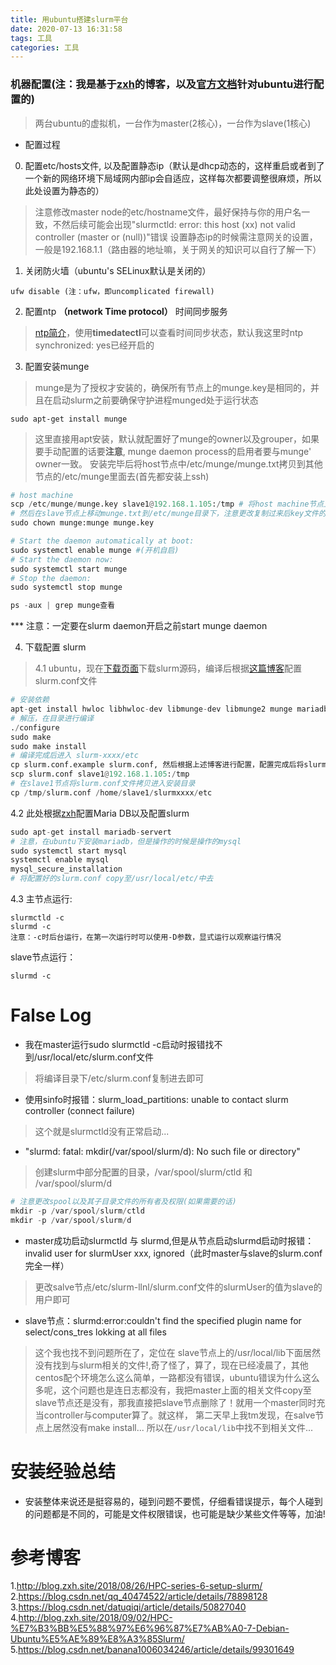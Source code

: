 ```yaml
---
title: 用ubuntu搭建slurm平台
date: 2020-07-13 16:31:58
tags: 工具
categories: 工具
---
```

### 机器配置(注：我是基于[zxh](http://blog.zxh.site/)的博客，以及[官方文档](https://slurm.schedmd.com/quickstart_admin.html)针对ubuntu进行配置的)
> 两台ubuntu的虚拟机，一台作为master(2核心)，一台作为slave(1核心)
* 配置过程
0. 配置etc/hosts文件, 以及配置静态ip（默认是dhcp动态的，这样重启或者到了一个新的网络环境下局域网内部ip会自适应，这样每次都要调整很麻烦，所以此处设置为静态的）
> 注意修改master node的etc/hostname文件，最好保持与你的用户名一致，不然后续可能会出现"slurmctld: error: this host (xx) not valid controller (master or (null))"错误
> 设置静态ip的时候需注意网关的设置，一般是192.168.1.1（路由器的地址嘛，关于网关的知识可以自行了解一下）
1. 关闭防火墙（ubuntu's SELinux默认是关闭的）
```
ufw disable (注：ufw，即uncomplicated firewall)
```
2. 配置ntp **（network Time protocol）** 时间同步服务
> [ntp简介](https://linux.cn/article-8091-1.html)，使用**timedatectl**可以查看时间同步状态，默认我这里时ntp synchronized: yes已经开启的

3. 配置安装munge
> munge是为了授权才安装的，确保所有节点上的munge.key是相同的，并且在启动slurm之前要确保守护进程munged处于运行状态
```
sudo apt-get install munge
```
> 这里直接用apt安装，默认就配置好了munge的owner以及grouper，如果要手动配置的话要**注意**, munge daemon process的启用者要与munge' owner一致。
> 安装完毕后将host节点中/etc/munge/munge.txt拷贝到其他节点的/etc/munge里面去(首先都安装上ssh)
```python
# host machine
scp /etc/munge/munge.key slave1@192.168.1.105:/tmp # 将host machine节点上的munge.key复制到ip为192.168.1.105的slave1节点的tmp目录（这个目录有权限）
# 然后在slave节点上移动munge.txt到/etc/munge目录下，注意更改复制过来后key文件的owner与grouper为munge
sudo chown munge:munge munge.key

# Start the daemon automatically at boot:
sudo systemctl enable munge #(开机自启)
# Start the daemon now:
sudo systemctl start munge
# Stop the daemon:
sudo systemctl stop munge

ps -aux | grep munge查看
```
*** 注意：一定要在slurm daemon开启之前start munge daemon

4. 下载配置 slurm
> 4.1 ubuntu，现在[下载页面](https://slurm.schedmd.com/download.html)下载slurm源码，编译后根据[这篇博客](https://blog.csdn.net/datuqiqi/article/details/50827040)配置slurm.conf文件
```python
# 安装依赖
apt-get install hwloc libhwloc-dev libmunge-dev libmunge2 munge mariadb-server libmysqlclient-dev（slave节点不需要最后两个sql）
# 解压，在目录进行编译
./configure
sudo make
sudo make install
# 编译完成后进入 slurm-xxxx/etc
cp slurm.conf.example slurm.conf, 然后根据上述博客进行配置，配置完成后将slurm.conf拷贝到集群所有节点上面
scp slurm.conf slave1@192.168.1.105:/tmp
# 在slave1节点将slurm.conf文件拷贝进入安装目录
cp /tmp/slurm.conf /home/slave1/slurmxxxx/etc
```
4.2 此处根据[zxh](http://blog.zxh.site/2018/08/26/HPC-series-6-setup-slurm/)配置Maria DB以及配置slurm
```python
sudo apt-get install mariadb-servert
# 注意，在ubuntu下安装mariadb，但是操作的时候是操作的mysql
sudo systemctl start mysql
systemctl enable mysql
mysql_secure_installation
# 将配置好的slurm.conf copy至/usr/local/etc/中去
```

4.3
主节点运行:
```
slurmctld -c
slurmd -c
注意：-c时后台运行，在第一次运行时可以使用-D参数，显式运行以观察运行情况
```
slave节点运行：
```
slurmd -c
```

# False Log
+ 我在master运行sudo slurmctld -c启动时报错找不到/usr/local/etc/slurm.conf文件
> 将编译目录下/etc/slurm.conf复制进去即可
+ 使用sinfo时报错：slurm_load_partitions: unable to contact slurm controller (connect failure)
> 这个就是slurmctld没有正常启动...
+ "slurmd: fatal: mkdir(/var/spool/slurm/d): No such file or directory"
> 创建slurm中部分配置的目录，/var/spool/slurm/ctld 和 /var/spool/slurm/d
```python
# 注意更改spool以及其子目录文件的所有者及权限(如果需要的话)
mkdir -p /var/spool/slurm/ctld
mkdir -p /var/spool/slurm/d
```
+ master成功启动slurmctld 与 slurmd,但是从节点启动slurmd启动时报错：invalid user for slurmUser xxx, ignored（此时master与slave的slurm.conf完全一样）
> 更改salve节点/etc/slurm-llnl/slurm.conf文件的slurmUser的值为slave的用户即可

+ slave节点：slurmd:error:couldn't find the specified plugin name for select/cons_tres lokking at all files
> 这个我也找不到问题所在了，定位在 slave节点上的/usr/local/lib下面居然没有找到与slurm相关的文件!,奇了怪了，算了，现在已经凌晨了，其他centos配个环境怎么这么简单，一路都没有错误，ubuntu错误为什么这么多呢，这个问题也是连日志都没有，我把master上面的相关文件copy至slave节点还是没有，那我直接把slave节点删除了！就用一个master同时充当controller与computer算了。就这样，
> 第二天早上我tm发现，在salve节点上居然没有make install... 所以在```/usr/local/lib```中找不到相关文件...

# 安装经验总结
+ 安装整体来说还是挺容易的，碰到问题不要慌，仔细看错误提示，每个人碰到的问题都是不同的，可能是文件权限错误，也可能是缺少某些文件等等，加油!
# 参考博客
1.http://blog.zxh.site/2018/08/26/HPC-series-6-setup-slurm/
2.https://blog.csdn.net/qq_40474522/article/details/78898128
3.https://blog.csdn.net/datuqiqi/article/details/50827040
4.http://blog.zxh.site/2018/09/02/HPC-%E7%B3%BB%E5%88%97%E6%96%87%E7%AB%A0-7-Debian-Ubuntu%E5%AE%89%E8%A3%85Slurm/
5.https://blog.csdn.net/banana1006034246/article/details/99301649

